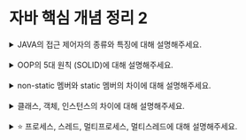 # 자바 핵심 개념 정리 2
<details>
<summary>JAVA의 접근 제어자의 종류와 특징에 대해 설명해주세요.</summary>
<div markdown="1">

### public
- 패키지에 관계 없이 모든 클래스가 접근하는 것을 허용한다.

### private
- 동일 클래스 내에만 접근을 허용한다.
- 상속받은 서브 클래스에서도 접근할 수 없다.

### protected
- 같은 패키지 내의 다른 모든 클래스에게 접근을 허용한다.
- 상속받은 서브 클래스는 다른 패키지에 있어도 접근 가능하다.

### default 
- 같은 패키지 내의 다른 클래스에게 접근을 허용한다.

</div>
</details>
<br>

<details>
<summary>OOP의 5대 원칙 (SOLID)에 대해 설명해주세요.</summary>
<div markdown="1">

### SRP(Single Responsibility Principle)
단일 책임 원칙
- 모든 클래스는 하나의 책임만 가지며, 클래스는 그 책임을 완전히 캡슐화해야 한다.
- 클래스가 제공하는 모든 기능은 이 책임과 주의 깊게 부합해야 한다. 

### OCP(Open Closed Priciple)
개방 폐쇄 원칙
- 소프트웨어 개체(클래스, 모듈, 함수 등등)는 확장에 대해 열려 있어야 하고, 수정에 대해서는 닫혀 있어야 한다.
- 확장에 대해 열림: 모듈의 동작을 확장할 수 있다는 것을 의미한다.
- 수정에 대해 닫힘: 모듈의 소스 코드나 바이너리 코드를 수정하지 않아도 모듈의 기능을 확장하거나 변경할 수 있다.

### LSP(Listov Substitution Priciple)
리스코프 치환 원칙
- 자료형 S가 자료형 T의 서브타입라면, 프로그램의 속성의 변경 없이 T의 객체를 S의 객체로 교체(치환)할 수 있어야 한다.
- 다형성의 특징을 이용하기 위한 원칙 개념으로, 클래스의 계층 구조를 설계할 때 유용하다.

### ISP(Interface Segregation Principle)
인터페이스 분리 원칙
- 클라이언트가 자신이 이용하지 않는 메소드에 의존하지 않아야 한다.
- 큰 덩어리의 인터페이스들을 구체적이고 작은 단위들로 분리시킴으로써 클라이언트들이 꼭 필요한 메소드들만 이용할 수 있게 한다.

### DIP(Dependency Inversion Principle)
의존 역전 원칙
- 상위 계층이 하위 계층에 의존하는 전통적인 의존관계를 역전시킴으로써 상위 계층이 하위 계층의 구현으로부터 독립되게 할 수 있다.
- 상위 모듈은 하위 모듈에 의존해서는 안된다. 상위 모듈과 하위 모듈 모두 추상화에 의존해야 한다.
- 추상화는 세부 사항에 의존해서는 안된다. 세부사항이 추상화에 의존해야 한다.
</div>
</details>
<br>

<details>
<summary>non-static 멤버와 static 멤버의 차이에 대해 설명해주세요.</summary>
<div markdown="1">

### non-static 멤버
- 객체마다 별도로 존재하며, 인스턴스 멤버라고 부른다.
- 객체 생성 시에 멤버가 생성되고, 객체가 사라지면 멤버도 사라진다.
- 객체 내에 각각의 공간을 유지하며 서로 공유되지 않는다.
- 클래스 이름으로 접근할 수 없다.

### static 멤버
- 객체 내부가 아닌 별도의 공간에 하나만 생성되며, 클래스 멤버라고 부른다.
- 객체의 생성 및 소멸과 관계 없이 클래스 로딩 시에 멤버가 생성되고, 프로그램이 종료될 때 사라진다.
- 동일한 클래스의 모든 객체들에 의해 공유된다.
- 클래스 이름과 객체 이름으로 접근 가능하다.
</div>
</details>
<br>

<details>
<summary>클래스, 객체, 인스턴스의 차이에 대해 설명해주세요.</summary>
<div markdown="1">

### 클래스
- 객체를 만들어내기 위한 틀
- 객체의 속성(필드)과 기능(메소드)를 포함한다.

### 객체 
인스턴스라고도 부른다.
- 클래스의 틀로 찍어낸 실체
- 프로그램 실행 중에 생성되는 실체
- 메모리 공간을 갖는 구체적인 실체

</div>
</details>
<br>

<details>
<summary>⭐️ 프로세스, 스레드, 멀티프로세스, 멀티스레드에 대해 설명해주세요.</summary>
<div markdown="1">

### 프로세스
운영체제로부터 시스템 자원을 할당받는 작업의 단위
- 메모리에 올라와 실행되고 있는 프로그램의 인스턴스
- 각 프로세스는 별도의 주소 공간에서 실행되고 프로세스 간의 자원 공유는 이루어지지 않는다.

### 스레드
프로세스 내에서 실행되는 흐름의 단위
- 하나의 프로세스가 생성되면 하나의 스레드(메인 스레드)가 생성된다.
- 하나의 프로세스는 여러 스레드를 가질 수 있다.

### 멀티프로세스
하나의 응용프로그램을 여러 개의 프로세스로 구성하여 각 프로세스가 하나의 작업을 처리하도록 하는 것
- 여러 자식 프로세스 중 하나에 문제가 발생해도 다른 자식 프로세스에 영향이 확산되지 않는다.
- 멀티스레드보다 많은 메모리 공간과 CPU 시간을 차지한다.
- Context switching 과정에서 오버헤드가 발생한다.

### 멀티스레드
하나의 응용프로그램을 여러 개의 스레드로 구성하고 각 스레드가 하여금 하나의 작업을 처리하도록 하는 것
- 스레드 간 자원 공유로 응답 시간이 빠르지만, 동기화 문제도 발생한다.
- 스레드 하나에 오류가 생기면 전체 프로세스에 문제가 발생한다.
</div>
</details>
<br>
